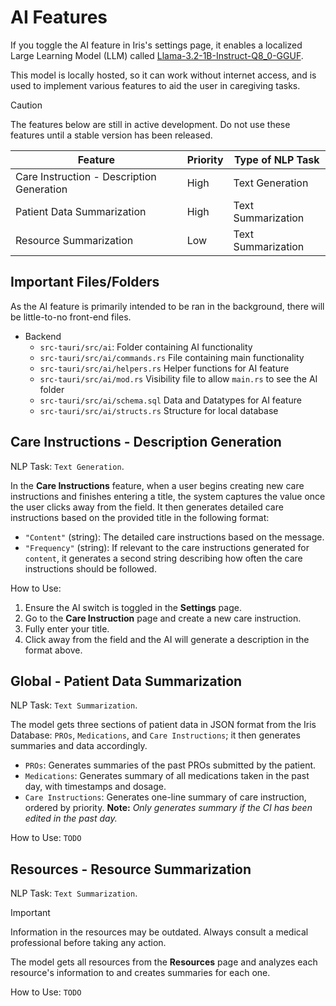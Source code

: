 # AI Features

If you toggle the AI feature in Iris's settings page, it enables a localized Large Learning Model (LLM) called [Llama-3.2-1B-Instruct-Q8_0-GGUF](https://huggingface.co/hugging-quants/Llama-3.2-1B-Instruct-Q8_0-GGUF).

This model is locally hosted, so it can work without internet access, and is used to implement various features to aid the user in caregiving tasks.

> [!CAUTION]
> The features below are still in active development. Do not use these features until a stable version has been released.

| Feature                                   | Priority | Type of NLP Task   |
| ----------------------------------------- | -------- | ------------------ |
| Care Instruction - Description Generation | High     | Text Generation    |
| Patient Data Summarization                | High     | Text Summarization |
| Resource Summarization                    | Low      | Text Summarization |

## Important Files/Folders

As the AI feature is primarily intended to be ran in the background, there will be little-to-no front-end files.

- Backend
  - `src-tauri/src/ai`: Folder containing AI functionality
  - `src-tauri/src/ai/commands.rs` File containing main functionality
  - `src-tauri/src/ai/helpers.rs` Helper functions for AI feature
  - `src-tauri/src/ai/mod.rs` Visibility file to allow `main.rs` to see the AI folder
  - `src-tauri/src/ai/schema.sql` Data and Datatypes for AI feature
  - `src-tauri/src/ai/structs.rs` Structure for local database

## Care Instructions - Description Generation

NLP Task: `Text Generation`.

In the **Care Instructions** feature, when a user begins creating new care instructions and finishes entering a title, the system captures the value once the user clicks away from the field. It then generates detailed care instructions based on the provided title in the following format:

- `"Content"` (string): The detailed care instructions based on the message.
- `"Frequency"` (string): If relevant to the care instructions generated for `content`, it generates a second string describing how often the care instructions should be followed.

How to Use:

1. Ensure the AI switch is toggled in the **Settings** page.
2. Go to the **Care Instruction** page and create a new care instruction.
3. Fully enter your title.
4. Click away from the field and the AI will generate a description in the format above.

## Global - Patient Data Summarization

NLP Task: `Text Summarization`.

The model gets three sections of patient data in JSON format from the Iris Database: `PROs`, `Medications`, and `Care Instructions`; it then generates summaries and data accordingly.

- `PROs`: Generates summaries of the past PROs submitted by the patient.
- `Medications`: Generates summary of all medications taken in the past day, with timestamps and dosage.
- `Care Instructions`: Generates one-line summary of care instruction, ordered by priority. **Note:** *Only generates summary if the CI has been edited in the past day.*

How to Use: `TODO`

## Resources - Resource Summarization

NLP Task: `Text Summarization`.

> [!IMPORTANT]
> Information in the resources may be outdated. Always consult a medical professional before taking any action.

The model gets all resources from the **Resources** page and analyzes each resource's information to and creates summaries for each one.

How to Use: `TODO`
